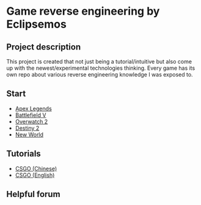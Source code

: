 # Game reverse engineering by Eclipsemos

## Project description
This project is created that not just being a tutorial/intuitive but also come up with the newest/experimental technologies thinking. Every game has its own repo about various reverse engineering knowledge I was exposed to.

## Start
- [Apex Legends](./Apex_Legends/)
- [Battlefield V](./BattlefieldV/)
- [Overwatch 2](./)
- [Destiny 2]()
- [New World]()

## Tutorials
- [CSGO (Chinese)](https://www.ixigua.com/home/111280101885/?source=pgc_author_name&list_entrance=anyVideo&wid_try=1)
- [CSGO (English)](https://www.youtube.com/c/cazzwastaken)


## Helpful forum
